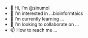 - 👋 Hi, I’m @sinumol
- 👀 I’m interested in ...bioinformtaics
- 🌱 I’m currently learning ...
- 💞️ I’m looking to collaborate on ...
- 📫 How to reach me ...

<!---
sinumol/sinumol is a ✨ special ✨ repository because its `README.md` (this file) appears on your GitHub profile.
You can click the Preview link to take a look at your changes.
--->
